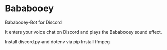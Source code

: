 # Bababooey
Bababooey-Bot for Discord

It enters your voice chat on Discord and plays the Bababooey sound effect.

Install discord.py and dotenv via pip
Install ffmpeg
